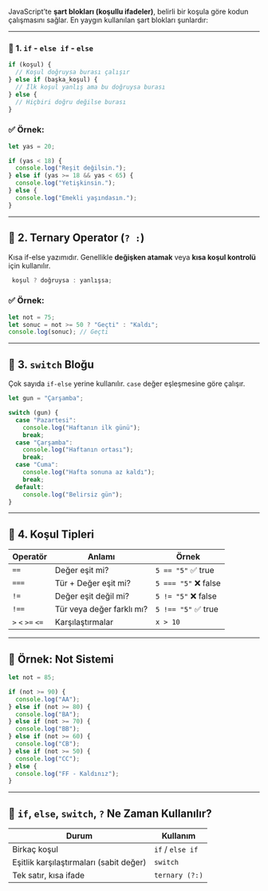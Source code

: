 
JavaScript’te **şart blokları (koşullu ifadeler)**, belirli bir koşula göre kodun çalışmasını sağlar. En yaygın kullanılan şart blokları şunlardır:

---

### 🔹 1. `if` - `else if` - `else`

```js
if (koşul) {
  // Koşul doğruysa burası çalışır
} else if (başka_koşul) {
  // İlk koşul yanlış ama bu doğruysa burası
} else {
  // Hiçbiri doğru değilse burası
}
```

### ✅ Örnek:

```js
let yas = 20;

if (yas < 18) {
  console.log("Reşit değilsin.");
} else if (yas >= 18 && yas < 65) {
  console.log("Yetişkinsin.");
} else {
  console.log("Emekli yaşındasın.");
}
```

---

## 🔹 2. Ternary Operator (`? :`)

Kısa if-else yazımıdır. Genellikle **değişken atamak** veya **kısa koşul kontrolü** için kullanılır.

```js
 koşul ? doğruysa : yanlışsa;
```

### ✅ Örnek:

```js
let not = 75;
let sonuc = not >= 50 ? "Geçti" : "Kaldı";
console.log(sonuc); // Geçti
```

___

## 🔹 3. `switch` Bloğu

Çok sayıda `if-else` yerine kullanılır. `case` değer eşleşmesine göre çalışır.

```js
let gun = "Çarşamba";

switch (gun) {
  case "Pazartesi":
    console.log("Haftanın ilk günü");
    break;
  case "Çarşamba":
    console.log("Haftanın ortası");
    break;
  case "Cuma":
    console.log("Hafta sonuna az kaldı");
    break;
  default:
    console.log("Belirsiz gün");
}
```

---

## 🔹 4. Koşul Tipleri

| Operatör          | Anlamı                    | Örnek               |
| ----------------- | ------------------------- | ------------------- |
| `==`              | Değer eşit mi?            | `5 == "5"` ✅ true   |
| `===`             | Tür + Değer eşit mi?      | `5 === "5"` ❌ false |
| `!=`              | Değer eşit değil mi?      | `5 != "5"` ❌ false  |
| `!==`             | Tür veya değer farklı mı? | `5 !== "5"` ✅ true  |
| `>` `<` `>=` `<=` | Karşılaştırmalar          | `x > 10`            |

---
## 🔹 Örnek: Not Sistemi

```js
let not = 85;

if (not >= 90) {
  console.log("AA");
} else if (not >= 80) {
  console.log("BA");
} else if (not >= 70) {
  console.log("BB");
} else if (not >= 60) {
  console.log("CB");
} else if (not >= 50) {
  console.log("CC");
} else {
  console.log("FF - Kaldınız");
}
```

---

## 🔸 `if`, `else`, `switch`, `?` Ne Zaman Kullanılır?

| Durum                                   | Kullanım         |
| --------------------------------------- | ---------------- |
| Birkaç koşul                            | `if` / `else if` |
| Eşitlik karşılaştırmaları (sabit değer) | `switch`         |
| Tek satır, kısa ifade                   | `ternary (?:)`   |